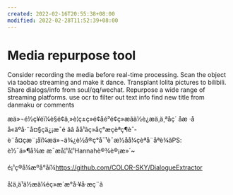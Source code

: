 ```yaml
---
created: 2022-02-16T20:55:38+08:00
modified: 2022-02-28T11:52:39+08:00
---
```


# Media repurpose tool

Consider recording the media before real-time processing.
Scan the object via taobao streaming and make it dance.
Transplant lolita pictures to bilibili.
Share dialogs/info from soul/qq/wechat.
Repurpose a wide range of streaming platforms.
use ocr to filter out text info
find new title from danmaku or comments

æä»¬é½ç¥éï¼è§é¢ä¸»è¦ç±ç»é¢åé³é¢ç»æãä½è¿æä¸ä¸ªåç´ åæ ·åå«äºå·¨å¤§çä¿¡æ¯é ââ å­å¹ãç»åç°æçèªç¶è¯­è¨å¤çæ¨¡åï¼æä»¬ä¾¿è½å®ç°å¯¹è¯æ½åå¼çèªå¨åªè¾ãPS: è½¯ä»¶å¾æ æ¯æå¦¹å¦¹Hannahè®¾è®¡æ»´~  

é¡¹ç®å¼æºå°åï¼https://github.com/COLOR-SKY/DialogueExtractor 

å­¦ä¸ä¹ä½æä¼éç»­æ´æ°å·¥å·æç¨ã
